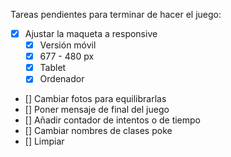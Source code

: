 Tareas pendientes para terminar de hacer el juego:

- [x] Ajustar la maqueta a responsive
  - [x] Versión móvil
  - [x] 677 - 480 px
  - [x] Tablet
  - [x] Ordenador
- [] Cambiar fotos para equilibrarlas
- [] Poner mensaje de final del juego
- [] Añadir contador de intentos o de tiempo
- [] Cambiar nombres de clases poke
- [] Limpiar